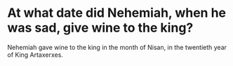# At what date did Nehemiah, when he was sad, give wine to the king?

Nehemiah gave wine to the king in the month of Nisan, in the twentieth year of King Artaxerxes.
